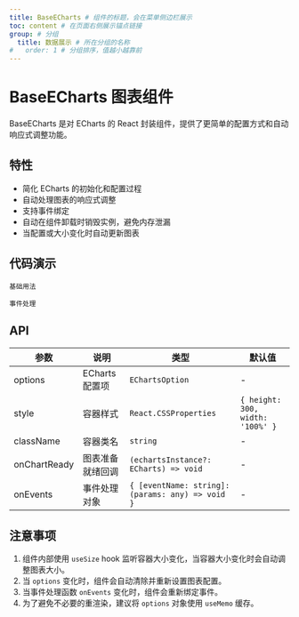 ```yaml
---
title: BaseECharts # 组件的标题，会在菜单侧边栏展示
toc: content # 在页面右侧展示锚点链接
group: # 分组
  title: 数据展示 # 所在分组的名称
#   order: 1 # 分组排序，值越小越靠前
---
```


# BaseECharts 图表组件

BaseECharts 是对 ECharts 的 React 封装组件，提供了更简单的配置方式和自动响应式调整功能。

## 特性

- 简化 ECharts 的初始化和配置过程
- 自动处理图表的响应式调整
- 支持事件绑定
- 自动在组件卸载时销毁实例，避免内存泄漏
- 当配置或大小变化时自动更新图表

## 代码演示

<code src="./demo/base.tsx" description="基础用法">基础用法</code>

<code src="./demo/events.tsx" description="事件处理">事件处理</code>

## API

| 参数         | 说明             | 类型                                             | 默认值                           |
| ------------ | ---------------- | ------------------------------------------------ | -------------------------------- |
| options      | ECharts 配置项   | `EChartsOption`                                  | -                                |
| style        | 容器样式         | `React.CSSProperties`                            | `{ height: 300, width: '100%' }` |
| className    | 容器类名         | `string`                                         | -                                |
| onChartReady | 图表准备就绪回调 | `(echartsInstance?: ECharts) => void`            | -                                |
| onEvents     | 事件处理对象     | `{ [eventName: string]: (params: any) => void }` | -                                |

## 注意事项

1. 组件内部使用 `useSize` hook 监听容器大小变化，当容器大小变化时会自动调整图表大小。
2. 当 `options` 变化时，组件会自动清除并重新设置图表配置。
3. 当事件处理函数 `onEvents` 变化时，组件会重新绑定事件。
4. 为了避免不必要的重渲染，建议将 `options` 对象使用 `useMemo` 缓存。

